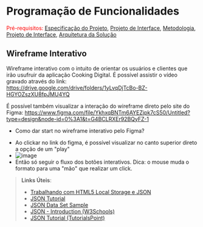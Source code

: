 # Programação de Funcionalidades

<span style="color:red">Pré-requisitos: <a href="2-Especificação do Projeto.md"> Especificação do Projeto</a></span>, <a href="3-Projeto de Interface.md"> Projeto de Interface</a>, <a href="4-Metodologia.md"> Metodologia</a>, <a href="3-Projeto de Interface.md"> Projeto de Interface</a>, <a href="5-Arquitetura da Solução.md"> Arquitetura da Solução</a>

## Wireframe Interativo

Wireframe interativo com o intuito de orientar os usuários e clientes que irão usufruir da aplicação Cooking Digital.
É possível assistir o vídeo gravado através do link: https://drive.google.com/drive/folders/1yLvqDjTcBo-BZ-HGYOZszXU8fpJMU4YQ

É possível também visualizar a interação do wireframe direto pelo site do Figma: https://www.figma.com/file/YkhxqBNTm6AYEZjpk7cS50/Untitled?type=design&node-id=0%3A1&t=G4BCLRXEr92BQyFZ-1

* Como dar start no wireframe interativo pelo Figma?
- Ao clickar no link do figma, é possível visualizar no canto superior direto a opção de um "play"
- ![image](https://github.com/ICEI-PUC-Minas-PMV-ADS/pmv-ads-2023-1-e4-proj-infra-t3-menu/assets/90850392/07de7fdb-4ab4-4d15-bb3d-6f8905bc2cb2)
- Então só seguir o fluxo dos botões interativos. Dica: o mouse muda o formato para uma "mão" que realizar um click.


> **Links Úteis**:
>
> - [Trabalhando com HTML5 Local Storage e JSON](https://www.devmedia.com.br/trabalhando-com-html5-local-storage-e-json/29045)
> - [JSON Tutorial](https://www.w3resource.com/JSON)
> - [JSON Data Set Sample](https://opensource.adobe.com/Spry/samples/data_region/JSONDataSetSample.html)
> - [JSON - Introduction (W3Schools)](https://www.w3schools.com/js/js_json_intro.asp)
> - [JSON Tutorial (TutorialsPoint)](https://www.tutorialspoint.com/json/index.htm)

